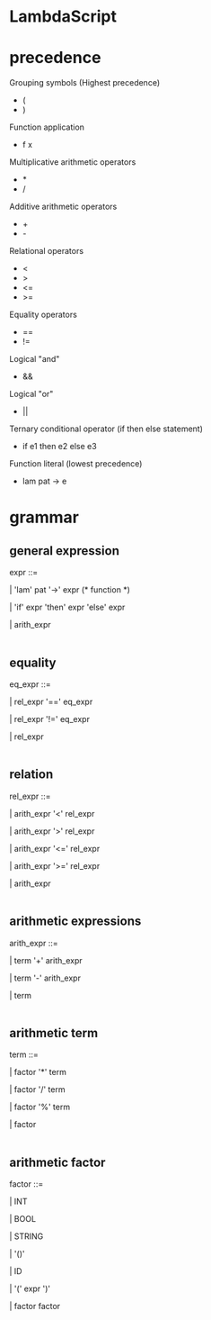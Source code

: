 # LambdaScript

# precedence

Grouping symbols (Highest precedence)
  + (
  + )

Function application
  + f x

Multiplicative arithmetic operators
  + \*
  + /

Additive arithmetic operators
  + \+
  + \-

Relational operators
  + <
  + \>
  + <=
  + \>=

Equality operators
  + ==
  + !=

Logical "and"
  + &&

Logical "or"
  + ||

Ternary conditional operator (if then else statement)
  + if e1 then e2 else e3
  
Function literal (lowest precedence)
  + lam pat -> e


# grammar

## general expression
expr ::= 

  | 'lam' pat '->' expr (* function *)

  | 'if' expr 'then' expr 'else' expr

  | arith_expr
<br><br>
## equality
eq_expr ::=

  | rel_expr '==' eq_expr

  | rel_expr '!=' eq_expr

  | rel_expr
<br><br>
## relation
rel_expr ::=

  | arith_expr '<' rel_expr

  | arith_expr '>' rel_expr

  | arith_expr '<=' rel_expr

  | arith_expr '>=' rel_expr

  | arith_expr
<br><br>
## arithmetic expressions
arith_expr ::= 

  | term '+' arith_expr 

  | term '-' arith_expr 

  | term
  <br><br>
## arithmetic term
term ::= 

  | factor '*' term 

  | factor '/' term

  | factor '%' term 

  | factor
<br><br>
## arithmetic factor
factor ::= 

  | INT

  | BOOL

  | STRING

  | '()'

  | ID

  | '(' expr ')'

  | factor factor